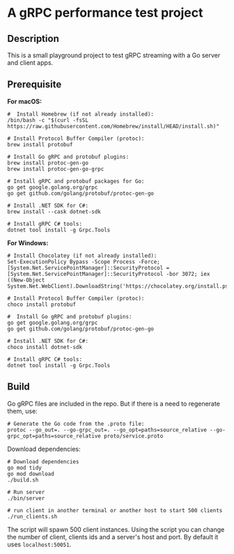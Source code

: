 # A gRPC performance test project

## Description

This is a small playground project to test gRPC streaming with a Go server and client apps.

## Prerequisite

**For macOS:**

```shell
#  Install Homebrew (if not already installed):
/bin/bash -c "$(curl -fsSL https://raw.githubusercontent.com/Homebrew/install/HEAD/install.sh)"

# Install Protocol Buffer Compiler (protoc):
brew install protobuf

# Install Go gRPC and protobuf plugins:
brew install protoc-gen-go
brew install protoc-gen-go-grpc

# Install gRPC and protobuf packages for Go:
go get google.golang.org/grpc
go get github.com/golang/protobuf/protoc-gen-go

# Install .NET SDK for C#:
brew install --cask dotnet-sdk

# Install gRPC C# tools:
dotnet tool install -g Grpc.Tools
```

**For Windows:**

```shell
# Install Chocolatey (if not already installed):
Set-ExecutionPolicy Bypass -Scope Process -Force; [System.Net.ServicePointManager]::SecurityProtocol = [System.Net.ServicePointManager]::SecurityProtocol -bor 3072; iex ((New-Object System.Net.WebClient).DownloadString('https://chocolatey.org/install.ps1'))

# Install Protocol Buffer Compiler (protoc):
choco install protobuf

#  Install Go gRPC and protobuf plugins:
go get google.golang.org/grpc
go get github.com/golang/protobuf/protoc-gen-go

# Install .NET SDK for C#:
choco install dotnet-sdk

# Install gRPC C# tools:
dotnet tool install -g Grpc.Tools
```

## Build

Go gRPC files are included in the repo. But if there is a need to regenerate them, use:

```shell
# Generate the Go code from the .proto file:
protoc --go_out=. --go-grpc_out=. --go_opt=paths=source_relative --go-grpc_opt=paths=source_relative proto/service.proto
```

Download dependencies: 

```shell
# Download dependencies
go mod tidy
go mod download
./build.sh
```

```shell
# Run server
./bin/server
```

```shell
# run client in another terminal or another host to start 500 clients
./run_clients.sh
```

The script will spawn 500 client instances. Using the script you can change the number of client, clients ids and a server's host and port. By default it uses `localhost:50051`.
